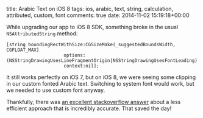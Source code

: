 title: Arabic Text on iOS 8
tags: ios, arabic, text, string, calculation, attributed, custom, font
comments: true
date: 2014-11-02 15:19:18+00:00

While upgrading our app to iOS 8 SDK, something broke in the usual `NSAttributedString` method:

```objc
[string boundingRectWithSize:CGSizeMake(_suggestedBoundsWidth, CGFLOAT_MAX)
                     options:(NSStringDrawingUsesLineFragmentOrigin|NSStringDrawingUsesFontLeading)
                     context:nil];
```

It still works perfectly on iOS 7, but on iOS 8, we were seeing some clipping in our custom fonted Arabic text. Switching to system font would work, but we needed to use custom font anyway.

Thankfully, there was [an excellent stackoverflow answer](http://stackoverflow.com/a/13691568/456434) about a less efficient approach that is incredibly accurate. That saved the day!
